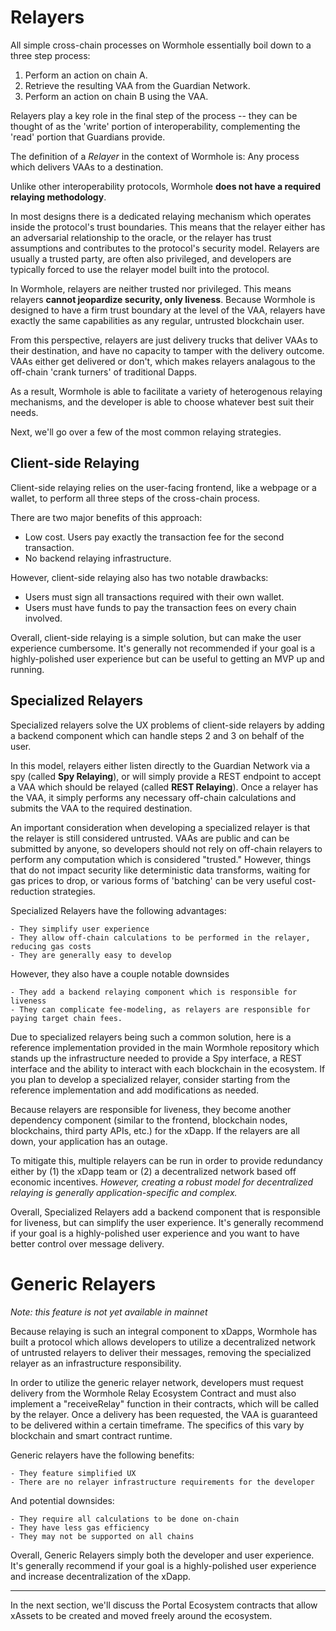 # Relayers

All simple cross-chain processes on Wormhole essentially boil down to a three step process:

1. Perform an action on chain A.
2. Retrieve the resulting VAA from the Guardian Network.
3. Perform an action on chain B using the VAA.

Relayers play a key role in the final step of the process -- they can be thought of as the 'write' portion of interoperability, complementing the 'read' portion that Guardians provide.

The definition of a _Relayer_ in the context of Wormhole is: Any process which delivers VAAs to a destination.

Unlike other interoperability protocols, Wormhole **does not have a required relaying methodology**.

In most designs there is a dedicated relaying mechanism which operates inside the protocol's trust boundaries. This means that the relayer either has an adversarial relationship to the oracle, or the relayer has trust assumptions and contributes to the protocol's security model. Relayers are usually a trusted party, are often also privileged, and developers are typically forced to use the relayer model built into the protocol.

In Wormhole, relayers are neither trusted nor privileged. This means relayers **cannot jeopardize security, only liveness**. Because Wormhole is designed to have a firm trust boundary at the level of the VAA, relayers have exactly the same capabilities as any regular, untrusted blockchain user.

From this perspective, relayers are just delivery trucks that deliver VAAs to their destination, and have no capacity to tamper with the delivery outcome. VAAs either get delivered or don't, which makes relayers analagous to the off-chain 'crank turners' of traditional Dapps.

As a result, Wormhole is able to facilitate a variety of heterogenous relaying mechanisms, and the developer is able to choose whatever best suit their needs.

Next, we'll go over a few of the most common relaying strategies.

## Client-side Relaying

Client-side relaying relies on the user-facing frontend, like a webpage or a wallet, to perform all three steps of the cross-chain process.

There are two major benefits of this approach:

- Low cost. Users pay exactly the transaction fee for the second transaction.
- No backend relaying infrastructure.

However, client-side relaying also has two notable drawbacks:

- Users must sign all transactions required with their own wallet.
- Users must have funds to pay the transaction fees on every chain involved.

Overall, client-side relaying is a simple solution, but can make the user experience cumbersome. It's generally not recommended if your goal is a highly-polished user experience but can be useful to getting an MVP up and running.

## Specialized Relayers

Specialized relayers solve the UX problems of client-side relayers by adding a backend component which can handle steps 2 and 3 on behalf of the user.

In this model, relayers either listen directly to the Guardian Network via a spy (called **Spy Relaying**), or will simply provide a REST endpoint to accept a VAA which should be relayed (called **REST Relaying**). Once a relayer has the VAA, it simply performs any necessary off-chain calculations and submits the VAA to the required destination.

An important consideration when developing a specialized relayer is that the relayer is still considered untrusted. VAAs are public and can be submitted by anyone, so developers should not rely on off-chain relayers to perform any computation which is considered "trusted." However, things that do not impact security like deterministic data transforms, waiting for gas prices to drop, or various forms of 'batching' can be very useful cost-reduction strategies.

Specialized Relayers have the following advantages:

    - They simplify user experience
    - They allow off-chain calculations to be performed in the relayer, reducing gas costs
    - They are generally easy to develop

However, they also have a couple notable downsides

    - They add a backend relaying component which is responsible for liveness
    - They can complicate fee-modeling, as relayers are responsible for paying target chain fees.

Due to specialized relayers being such a common solution, here is a reference implementation provided in the main Wormhole repository which stands up the infrastructure needed to provide a Spy interface, a REST interface and the ability to interact with each blockchain in the ecosystem. If you plan to develop a specialized relayer, consider starting from the reference implementation and add modifications as needed.

Because relayers are responsible for liveness, they become another dependency component (similar to the frontend, blockchain nodes, blockchains, third party APIs, etc.) for the xDapp. If the relayers are all down, your application has an outage.

To mitigate this, multiple relayers can be run in order to provide redundancy either by (1) the xDapp team or (2) a decentralized network based off economic incentives. _However, creating a robust model for decentralized relaying is generally application-specific and complex._

Overall, Specialized Relayers add a backend component that is responsible for liveness, but can simplify the user experience. It's generally recommend if your goal is a highly-polished user experience and you want to have better control over message delivery.

# Generic Relayers

_Note: this feature is not yet available in mainnet_

Because relaying is such an integral component to xDapps, Wormhole has built a protocol which allows developers to utilize a decentralized network of untrusted relayers to deliver their messages, removing the specialized relayer as an infrastructure responsibility.

In order to utilize the generic relayer network, developers must request delivery from the Wormhole Relay Ecosystem Contract and must also implement a "receiveRelay" function in their contracts, which will be called by the relayer. Once a delivery has been requested, the VAA is guaranteed to be delivered within a certain timeframe. The specifics of this vary by blockchain and smart contract runtime.

Generic relayers have the following benefits:

    - They feature simplified UX
    - There are no relayer infrastructure requirements for the developer

And potential downsides:

    - They require all calculations to be done on-chain
    - They have less gas efficiency
    - They may not be supported on all chains

Overall, Generic Relayers simply both the developer and user experience. It's generally recommend if your goal is a highly-polished user experience and increase decentralization of the xDapp.

---

In the next section, we'll discuss the Portal Ecosystem contracts that allow xAssets to be created and moved freely around the ecosystem.
